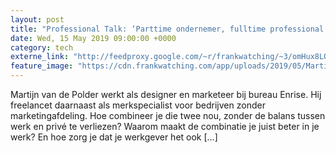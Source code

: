```yaml
---
layout: post
title: "Professional Talk: ‘Parttime ondernemer, fulltime professional’"
date: Wed, 15 May 2019 09:00:00 +0000
category: tech
externe_link: "http://feedproxy.google.com/~r/frankwatching/~3/omHux8LQgWU/"
feature_image: "https://cdn.frankwatching.com/app/uploads/2019/05/Martijn-van-de-Polder-professional-talk-214x155.jpg"
---
```


Martijn van de Polder werkt als designer en marketeer bij bureau Enrise. Hij freelancet daarnaast als merkspecialist voor bedrijven zonder marketingafdeling. Hoe combineer je die twee nou, zonder de balans tussen werk en privé te verliezen? Waarom maakt de combinatie je juist beter in je werk? En hoe zorg je dat je werkgever het ook [&#8230;]<img src="http://feeds.feedburner.com/~r/frankwatching/~4/omHux8LQgWU" height="1" width="1" alt=""/>
